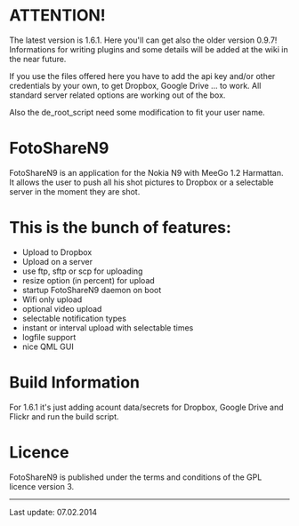 ATTENTION!
==========
The latest version is 1.6.1. Here you'll can get also the older version 0.9.7!
Informations for writing plugins and some details will be added at the wiki in the near future.

If you use the files offered here you have to add the api key and/or other credentials by your own, to get Dropbox, Google Drive ... to work. All standard server related options are working out of the box. 

Also the de_root_script need some modification to fit your user name.

FotoShareN9
===========

FotoShareN9 is an application for the Nokia N9 with MeeGo 1.2 Harmattan. 
It allows the user to push all his shot pictures to Dropbox or a 
selectable server in the moment they are shot.

This is the bunch of features:
==============================
- Upload to Dropbox
- Upload on a server
- use ftp, sftp or scp for uploading
- resize option (in percent) for upload
- startup FotoShareN9 daemon on boot
- Wifi only upload
- optional video upload
- selectable notification types
- instant or interval upload with selectable times
- logfile support
- nice QML GUI

Build Information
=================
For 1.6.1 it's just adding acount data/secrets for Dropbox, Google Drive and Flickr and run the build script.

Licence
=======
FotoShareN9 is published under the terms and conditions of the GPL licence version 3.

------------------

Last update: 07.02.2014





